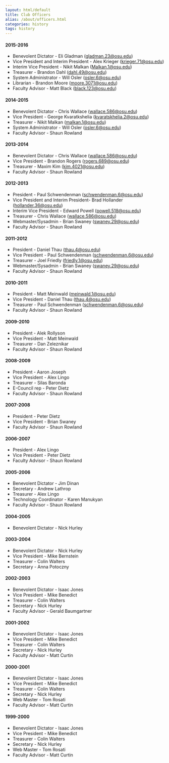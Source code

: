 ```yaml
---
layout: html/default
title: Club Officers
alias: /about/officers.html
categories: history
tags: history
---
```



#### 2015-2016
* Benevolent Dictator - Eli Gladman (gladman.23@osu.edu)
* Vice President and Interim President - Alex Krieger (krieger.71@osu.edu)
* Interim Vice President - Nikit Malkan (Malkan.1@osu.edu)
* Treasurer - Brandon Dahl (dahl.49@osu.edu)
* System Administrator - Will Osler (osler.6@osu.edu)
* Librarian - Brandon Moore (moore.3071@osu.edu)
* Faculty Advisor - Matt Black (black.123@osu.edu)

#### 2014-2015
* Benevolent Dictator - Chris Wallace (wallace.586@osu.edu)
* Vice President - George Kvaratkshelia (kvaratskhelia.2@osu.edu)
* Treasurer - Nikit Malkan (malkan.1@osu.edu)
* System Administrator - Will Osler (osler.6@osu.edu)
* Faculty Advisor - Shaun Rowland

#### 2013-2014
* Benevolent Dictator - Chris Wallace (wallace.586@osu.edu)
* Vice President - Brandon Rogers (rogers.689@osu.edu)
* Treasurer - Maxim Kim (kim.4021@osu.edu)
* Faculty Advisor - Shaun Rowland

#### 2012-2013
* President - Paul Schwendenman (schwendenman.6@osu.edu)
* Vice President and Interim President- Brad Hollander (hollander.36@osu.edu)
* Interim Vice President - Edward Powell (powell.518@osu.edu)
* Treasurer - Chris Wallace (wallace.586@osu.edu)
* Webmaster/Sysadmin - Brian Swaney (swaney.29@osu.edu)
* Faculty Advisor - Shaun Rowland

#### 2011-2012
* President - Daniel Thau (thau.4@osu.edu)
* Vice President - Paul Schwendenman (schwendenman.6@osu.edu)
* Treasurer - Joel Friedly (friedly.1@osu.edu)
* Webmaster/Sysadmin - Brian Swaney (swaney.29@osu.edu)
* Faculty Advisor - Shaun Rowland

#### 2010-2011
* President - Matt Meinwald (meinwald.1@osu.edu)
* Vice President - Daniel Thau (thau.4@osu.edu)
* Treasurer - Paul Schwendenman (schwendenman.6@osu.edu)
* Faculty Advisor - Shaun Rowland

#### 2009-2010
* President - Alek Rollyson
* Vice President - Matt Meinwald
* Treasurer - Dan Zeleznikar
* Faculty Advisor - Shaun Rowland

#### 2008-2009
* President - Aaron Joseph
* Vice President - Alex Lingo
* Treasurer - Silas Baronda
* E-Council rep - Peter Dietz
* Faculty Advisor - Shaun Rowland

#### 2007-2008
* President - Peter Dietz
* Vice President - Brian Swaney
* Faculty Advisor - Shaun Rowland

#### 2006-2007
* President - Alex Lingo
* Vice President - Peter Dietz
* Faculty Advisor - Shaun Rowland

#### 2005-2006
* Benevolent Dictator - Jim Dinan
* Secretary - Andrew Lathrop
* Treasurer - Alex Lingo
* Technology Coordinator - Karen Manukyan
* Faculty Advisor - Shaun Rowland

#### 2004-2005
* Benevolent Dictator - Nick Hurley

#### 2003-2004
* Benevolent Dictator - Nick Hurley
* Vice President - Mike Bernstein
* Treasurer - Colin Walters
* Secretary - Anna Potoczny

#### 2002-2003
* Benevolent Dictator - Isaac Jones
* Vice President - Mike Benedict
* Treasurer - Colin Walters
* Secretary - Nick Hurley
* Faculty Advisor - Gerald Baumgartner

#### 2001-2002
* Benevolent Dictator - Isaac Jones
* Vice President - Mike Benedict
* Treasurer - Colin Walters
* Secretary - Nick Hurley
* Faculty Advisor - Matt Curtin

#### 2000-2001
* Benevolent Dictator - Isaac Jones
* Vice President - Mike Benedict
* Treasurer - Colin Walters
* Secretary - Nick Hurley
* Web Master - Tom Rosati
* Faculty Advisor - Matt Curtin

#### 1999-2000
* Benevolent Dictator - Isaac Jones
* Vice President - Mike Benedict
* Treasurer - Colin Walters
* Secretary - Nick Hurley
* Web Master - Tom Rosati
* Faculty Advisor - Matt Curtin